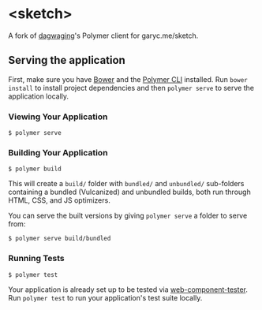 # \<sketch\>

A fork of [dagwaging](https://github.com/dagwaging/sketch)'s Polymer client for garyc.me/sketch.

## Serving the application

First, make sure you have [Bower](https://www.npmjs.com/package/bower) and the [Polymer CLI](https://www.npmjs.com/package/polymer-cli) installed.
Run `bower install` to install project dependencies and then `polymer serve` to serve the application locally.

### Viewing Your Application

```
$ polymer serve
```

### Building Your Application

```
$ polymer build
```

This will create a `build/` folder with `bundled/` and `unbundled/` sub-folders
containing a bundled (Vulcanized) and unbundled builds, both run through HTML,
CSS, and JS optimizers.

You can serve the built versions by giving `polymer serve` a folder to serve
from:

```
$ polymer serve build/bundled
```

### Running Tests

```
$ polymer test
```

Your application is already set up to be tested via [web-component-tester](https://github.com/Polymer/web-component-tester).
Run `polymer test` to run your application's test suite locally.
